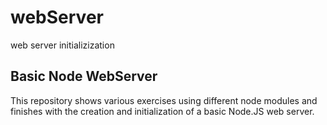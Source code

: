 # webServer
web server initializization


## Basic Node WebServer
This repository shows various exercises using different node modules and finishes with the creation and initialization of a basic Node.JS web server.
